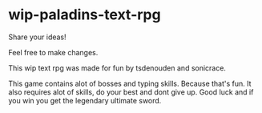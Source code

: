 # wip-paladins-text-rpg
Share your ideas!

Feel free to make changes.

This wip text rpg was made for fun by tsdenouden and sonicrace.

This game contains alot of bosses and typing skills. Because that's fun.
It also requires alot of skills, do your best and dont give up.
Good luck and if you win you get the legendary ultimate sword.
